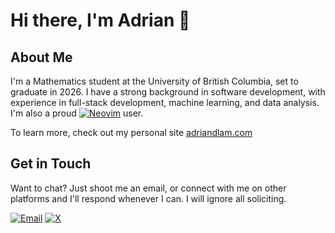 # Hi there, I'm Adrian 👋

## About Me
I'm a Mathematics student at the University of British Columbia, set to graduate in 2026. I have a strong background in software development, with experience in full-stack development, machine learning, and data analysis. I'm also a proud [![Neovim](https://img.shields.io/badge/Neovim-57A143?logo=neovim&logoColor=fff)](#) user.

To learn more, check out my personal site [adriandlam.com](https://adriandlam.com)

## Get in Touch
Want to chat? Just shoot me an email, or connect with me on other platforms and I'll respond whenever I can. I will ignore all soliciting.

[![Email](https://img.shields.io/badge/-Email-black?style=flat-square&logo=email)](mailto:adrian@lams.cc)
[![X](https://img.shields.io/badge/X-%23000000.svg?logo=X&logoColor=white)](https://x.com/adrianlam_dev)
